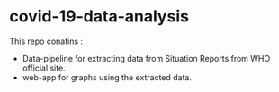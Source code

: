# covid-19-data-analysis
This repo conatins :
- Data-pipeline for extracting data from Situation Reports from WHO official site.
- web-app for graphs using the extracted data.

